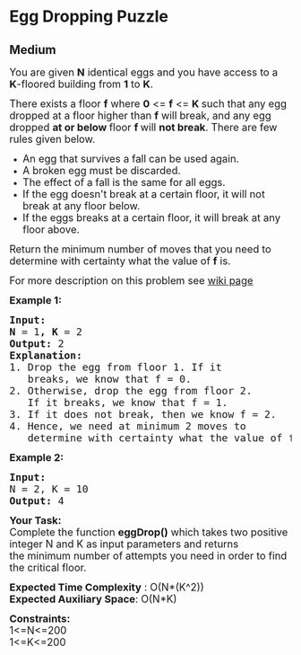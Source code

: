 # Egg Dropping Puzzle
## Medium 
<div class="problem-statement" style="user-select: auto;">
                <p style="user-select: auto;"></p><p style="user-select: auto;"><span style="font-size: 18px; user-select: auto;">You are given <strong style="user-select: auto;">N</strong> identical eggs and you have access to a <strong style="user-select: auto;">K</strong>-floored building from&nbsp;<strong style="user-select: auto;">1</strong>&nbsp;to&nbsp;<strong style="user-select: auto;">K</strong>.</span></p>

<p style="user-select: auto;"><span style="font-size: 18px; user-select: auto;">There exists a floor <strong style="user-select: auto;">f</strong>&nbsp;where <strong style="user-select: auto;">0</strong> &lt;= <strong style="user-select: auto;">f</strong> &lt;= <strong style="user-select: auto;">K&nbsp;</strong>such that any egg dropped at a floor higher than <strong style="user-select: auto;">f</strong>&nbsp;will break, and any egg dropped <strong style="user-select: auto;">at or below&nbsp;</strong>floor <strong style="user-select: auto;">f </strong>will <strong style="user-select: auto;">not break</strong>. There are few rules given below.&nbsp;</span></p>

<ul style="user-select: auto;">
	<li style="user-select: auto;"><span style="font-size: 18px; user-select: auto;">An egg that survives a fall can be used again.</span></li>
	<li style="user-select: auto;"><span style="font-size: 18px; user-select: auto;">A broken egg must be discarded.</span></li>
	<li style="user-select: auto;"><span style="font-size: 18px; user-select: auto;">The effect of a fall is the same for all eggs.</span></li>
	<li style="user-select: auto;"><span style="font-size: 18px; user-select: auto;">If the egg doesn't break at a certain floor, it will not break at any floor below.</span></li>
	<li style="user-select: auto;"><span style="font-size: 18px; user-select: auto;">If the eggs breaks at a certain floor, it will break at any floor above.</span></li>
</ul>

<p style="user-select: auto;"><span style="font-size: 18px; user-select: auto;">Return the minimum number of moves that you need to determine with certainty what the value of&nbsp;<strong style="user-select: auto;">f</strong>&nbsp;is.</span></p>

<p style="user-select: auto;"><span style="font-size: 18px; user-select: auto;">For more description on this problem see <a href="http://en.wikipedia.org/wiki/Dynamic_programming#Egg_dropping_puzzle" target="_blank" style="user-select: auto;">wiki page</a></span></p>

<p style="user-select: auto;"><span style="font-size: 18px; user-select: auto;"><strong style="user-select: auto;">Example 1:</strong></span></p>

<pre style="user-select: auto;"><span style="font-size: 18px; user-select: auto;"><strong style="user-select: auto;">Input:
N </strong>= 1<strong style="user-select: auto;">, K </strong>= 2
<strong style="user-select: auto;">Output: </strong>2
<strong style="user-select: auto;">Explanation:&nbsp;
</strong>1. Drop the egg from floor 1. If it 
&nbsp;  breaks, we know that f = 0.
2. Otherwise, drop the egg from floor 2.
&nbsp;  If it breaks, we know that f = 1.
3. If it does not break, then we know f = 2.
4. Hence, we need at minimum 2 moves to
&nbsp;  determine with certainty what the value of f is.</span></pre>

<p style="user-select: auto;"><span style="font-size: 18px; user-select: auto;"><strong style="user-select: auto;">Example 2:</strong></span></p>

<pre style="user-select: auto;"><span style="font-size: 18px; user-select: auto;"><strong style="user-select: auto;">Input:</strong></span><span style="font-size: 18px; user-select: auto;"><strong style="user-select: auto;">
</strong>N = 2, K = 10
<strong style="user-select: auto;">Output: </strong>4</span></pre>

<p style="user-select: auto;"><span style="font-size: 18px; user-select: auto;"><strong style="user-select: auto;">Your Task:</strong><br style="user-select: auto;">
Complete the function&nbsp;<strong style="user-select: auto;">eggDrop()</strong>&nbsp;which takes two&nbsp;positive integer N&nbsp;and K as input parameters&nbsp;and returns the&nbsp;minimum number of attempts you need in order to find the critical floor.</span></p>

<p style="user-select: auto;"><span style="font-size: 18px; user-select: auto;"><strong style="user-select: auto;">Expected Time Complexity</strong> : O(N*(K^2))<br style="user-select: auto;">
<strong style="user-select: auto;">Expected Auxiliary Space</strong>: O(N*K)</span></p>

<p style="user-select: auto;"><span style="font-size: 18px; user-select: auto;"><strong style="user-select: auto;">Constraints:</strong><br style="user-select: auto;">
1&lt;=N&lt;=200<br style="user-select: auto;">
1&lt;=K&lt;=200</span></p>
 <p style="user-select: auto;"></p>
            </div>